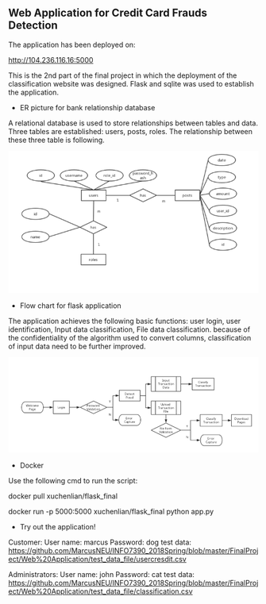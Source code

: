 ## Web Application for Credit Card Frauds Detection

The application has been deployed on:

http://104.236.116.16:5000

This is the 2nd part of the final project in which the deployment of the classification website was designed. Flask and sqlite was used to establish the application. 

* ER picture for bank relationship database

A relational database is used to store relationships between tables and data. Three tables are established: users, posts, roles. The relationship between these three table is following. 
 
![Aaron Swartz](https://github.com/MarcusNEU/INFO7390_2018Spring/blob/master/FinalProject/Web%20Application/graphs/Picture1.png)

* Flow chart for flask application

The application achieves the following basic functions: user login, user identification, Input data classification, File data classification. because of the confidentiality of the algorithm used to convert columns, classification of input data need to be further improved.

![Aaron Swartz](https://github.com/MarcusNEU/INFO7390_2018Spring/blob/master/FinalProject/Web%20Application/graphs/Picture2.png)

* Docker

Use the following cmd to run the script:

docker pull xuchenlian/flask_final

docker run -p 5000:5000 xuchenlian/flask_final python app.py


* Try out the application!

 Customer:
 User name: marcus
 Password: dog
 test data: https://github.com/MarcusNEU/INFO7390_2018Spring/blob/master/FinalProject/Web%20Application/test_data_file/usercresdit.csv

 Administrators:
 User name: john
 Password: cat
 test data:
 https://github.com/MarcusNEU/INFO7390_2018Spring/blob/master/FinalProject/Web%20Application/test_data_file/classification.csv

